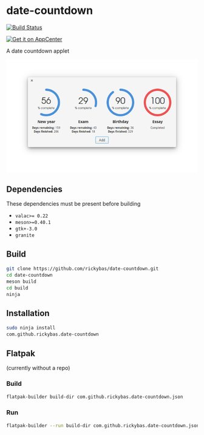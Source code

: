 # date-countdown
[![Build Status](https://travis-ci.org/rickybas/date-countdown.svg?branch=master)](https://travis-ci.org/rickybas/date-countdown)

[![Get it on AppCenter](https://appcenter.elementary.io/badge.svg)](https://appcenter.elementary.io/com.github.rickybas.date-countdown)

A date countdown applet

![Screenshot](data/screenshot.png)

## Dependencies
These dependencies must be present before building

- `valac>= 0.22`
- `meson>=0.40.1`
- `gtk+-3.0`
- `granite`

## Build

```sh
git clone https://github.com/rickybas/date-countdown.git
cd date-countdown
meson build
cd build
ninja
```

## Installation

```sh
sudo ninja install
com.github.rickybas.date-countdown
```

## Flatpak
(currently without a repo)

### Build

```sh
flatpak-builder build-dir com.github.rickybas.date-countdown.json
```

### Run

```sh
flatpak-builder --run build-dir com.github.rickybas.date-countdown.json com.github.rickybas.date-countdown
```
